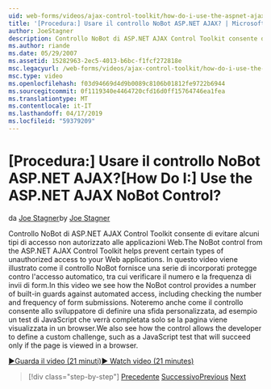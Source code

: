 ```yaml
---
uid: web-forms/videos/ajax-control-toolkit/how-do-i-use-the-aspnet-ajax-nobot-control
title: '[Procedura:] Usare il controllo NoBot ASP.NET AJAX? | Microsoft Docs'
author: JoeStagner
description: Controllo NoBot di ASP.NET AJAX Control Toolkit consente di evitare alcuni tipi di accesso non autorizzato alle applicazioni Web. In questo video viene illustrato come...
ms.author: riande
ms.date: 05/29/2007
ms.assetid: 15282963-2ec5-4013-b6bc-f1fcf272818e
msc.legacyurl: /web-forms/videos/ajax-control-toolkit/how-do-i-use-the-aspnet-ajax-nobot-control
msc.type: video
ms.openlocfilehash: f03d94669d4d9b0089c8106b01812fe9722b6944
ms.sourcegitcommit: 0f1119340e4464720cfd16d0ff15764746ea1fea
ms.translationtype: MT
ms.contentlocale: it-IT
ms.lasthandoff: 04/17/2019
ms.locfileid: "59379209"
---
```

# <a name="how-do-i-use-the-aspnet-ajax-nobot-control"></a><span data-ttu-id="d1c13-105">[Procedura:] Usare il controllo NoBot ASP.NET AJAX?</span><span class="sxs-lookup"><span data-stu-id="d1c13-105">[How Do I:] Use the ASP.NET AJAX NoBot Control?</span></span>

<span data-ttu-id="d1c13-106">da [Joe Stagner](https://github.com/JoeStagner)</span><span class="sxs-lookup"><span data-stu-id="d1c13-106">by [Joe Stagner](https://github.com/JoeStagner)</span></span>

<span data-ttu-id="d1c13-107">Controllo NoBot di ASP.NET AJAX Control Toolkit consente di evitare alcuni tipi di accesso non autorizzato alle applicazioni Web.</span><span class="sxs-lookup"><span data-stu-id="d1c13-107">The NoBot control from the ASP.NET AJAX Control Toolkit helps prevent certain types of unauthorized access to your Web applications.</span></span> <span data-ttu-id="d1c13-108">In questo video viene illustrato come il controllo NoBot fornisce una serie di incorporati protegge contro l'accesso automatico, tra cui verificare il numero e la frequenza di invii di form.</span><span class="sxs-lookup"><span data-stu-id="d1c13-108">In this video we see how the NoBot control provides a number of built-in guards against automated access, including checking the number and frequency of form submissions.</span></span> <span data-ttu-id="d1c13-109">Noteremo anche come il controllo consente allo sviluppatore di definire una sfida personalizzata, ad esempio un test di JavaScript che verrà completata solo se la pagina viene visualizzata in un browser.</span><span class="sxs-lookup"><span data-stu-id="d1c13-109">We also see how the control allows the developer to define a custom challenge, such as a JavaScript test that will succeed only if the page is viewed in a browser.</span></span>

[<span data-ttu-id="d1c13-110">&#9654;Guarda il video (21 minuti)</span><span class="sxs-lookup"><span data-stu-id="d1c13-110">&#9654; Watch video (21 minutes)</span></span>](https://channel9.msdn.com/Blogs/ASP-NET-Site-Videos/how-do-i-use-the-aspnet-ajax-nobot-control)

> [!div class="step-by-step"]
> <span data-ttu-id="d1c13-111">[Precedente](how-do-i-use-the-aspnet-ajax-mutuallyexclusive-checkbox-extender.md)
> [Successivo](how-do-i-use-the-aspnet-ajax-listsearch-extender.md)</span><span class="sxs-lookup"><span data-stu-id="d1c13-111">[Previous](how-do-i-use-the-aspnet-ajax-mutuallyexclusive-checkbox-extender.md)
[Next](how-do-i-use-the-aspnet-ajax-listsearch-extender.md)</span></span>
